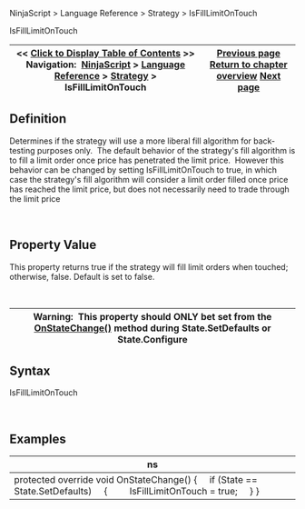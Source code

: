 ﻿


NinjaScript \> Language Reference \> Strategy \> IsFillLimitOnTouch






















IsFillLimitOnTouch







| \<\< [Click to Display Table of Contents](isfilllimitontouch.md) \>\> **Navigation:**     [NinjaScript](ninjascript.md) \> [Language Reference](language_reference_wip.md) \> [Strategy](strategy.md) \> IsFillLimitOnTouch | [Previous page](isexitonsessionclosestrategy.md) [Return to chapter overview](strategy.md) [Next page](isinstantiatedoneachoptimizationiteration.md) |
| --- | --- |











## Definition


Determines if the strategy will use a more liberal fill algorithm for back\-testing purposes only.  The default behavior of the strategy's fill algorithm is to fill a limit order once price has penetrated the limit price.  However this behavior can be changed by setting IsFillLimitOnTouch to true, in which case the strategy's fill algorithm will consider a limit order filled once price has reached the limit price, but does not necessarily need to trade through the limit price


 


## Property Value


This property returns true if the strategy will fill limit orders when touched; otherwise, false. Default is set to false.


 




| Warning:  This property should ONLY bet set from the [OnStateChange()](onstatechange.md) method during State.SetDefaults or State.Configure |
| --- |



## 


## Syntax


IsFillLimitOnTouch


 


## 


## Examples




| ns |
| --- |
| protected override void OnStateChange() {      if (State \=\= State.SetDefaults)      {          IsFillLimitOnTouch \= true;      } } |









